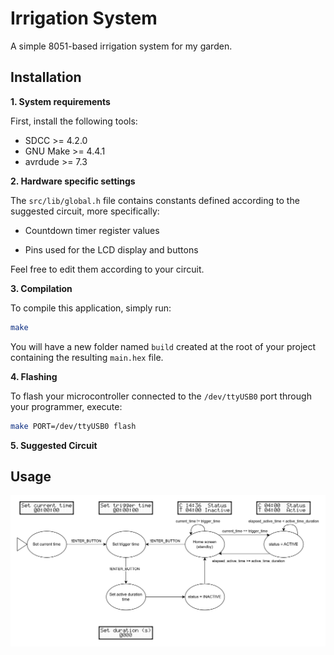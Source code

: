 # Irrigation System

A simple 8051-based irrigation system for my garden.

## Installation

**1. System requirements**

  First, install the following tools:

- SDCC >= 4.2.0
- GNU Make >= 4.4.1
- avrdude >= 7.3 

**2. Hardware specific settings**

The `src/lib/global.h` file contains constants defined according to the suggested circuit, more specifically:

- Countdown timer register values

- Pins used for the LCD display and buttons

Feel free to edit them according to your circuit.

**3. Compilation**

To compile this application, simply run:

```sh
make
```

You will have a new folder named `build` created at the root of your project containing the resulting `main.hex` file.

**4. Flashing**

To flash your microcontroller connected to the `/dev/ttyUSB0` port through your programmer, execute:

```sh
make PORT=/dev/ttyUSB0 flash
```

**5. Suggested Circuit**

## Usage

![State machine](state-machine.png)
